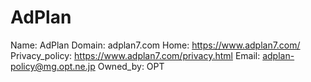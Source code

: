 
# AdPlan

Name: AdPlan
Domain: adplan7.com
Home: https://www.adplan7.com/
Privacy_policy: https://www.adplan7.com/privacy.html
Email: adplan-policy@mg.opt.ne.jp
Owned_by: OPT
